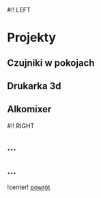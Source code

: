 #!! LEFT

# Projekty

## Czujniki w pokojach

## Drukarka 3d

## Alkomixer

#!! RIGHT

## ...

## ...

!center! [powrót](index.html)


